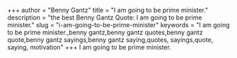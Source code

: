 +++
author = "Benny Gantz"
title = "I am going to be prime minister."
description = "the best Benny Gantz Quote: I am going to be prime minister."
slug = "i-am-going-to-be-prime-minister"
keywords = "I am going to be prime minister.,benny gantz,benny gantz quotes,benny gantz quote,benny gantz sayings,benny gantz saying,quotes, sayings,quote, saying, motivation"
+++
I am going to be prime minister.
